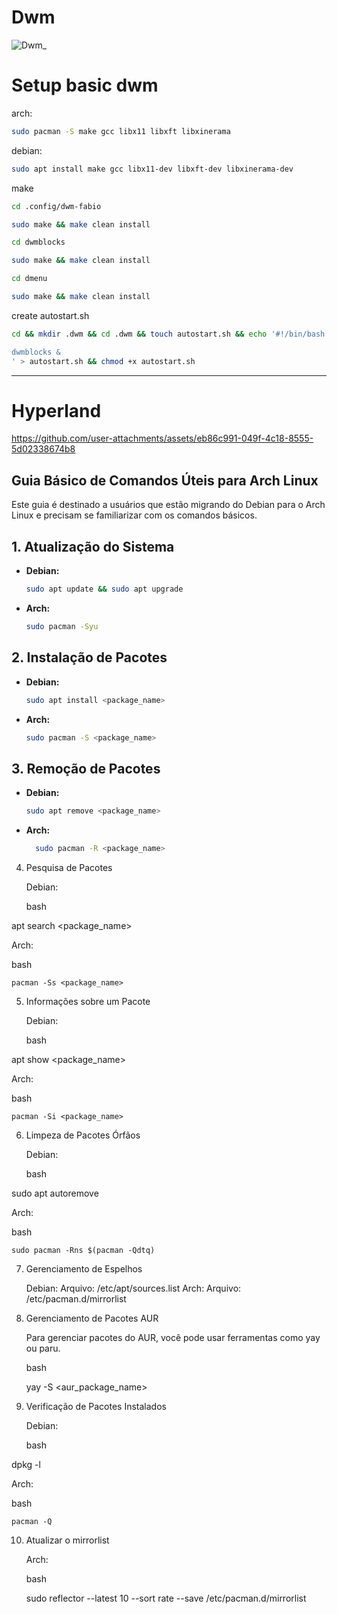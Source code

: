 # Dwm 

![Dwm_](https://github.com/user-attachments/assets/9a7bcb14-473a-475b-b4c5-e3476c606eb1)

# Setup basic dwm
arch:
``` bash
sudo pacman -S make gcc libx11 libxft libxinerama
```
debian:
``` bash
sudo apt install make gcc libx11-dev libxft-dev libxinerama-dev
```

make
``` bash
cd .config/dwm-fabio
```

``` bash
sudo make && make clean install
```

``` bash
cd dwmblocks
```

``` bash
sudo make && make clean install
```

``` bash
cd dmenu
```

``` bash
sudo make && make clean install
```
 
create autostart.sh
``` bash
cd && mkdir .dwm && cd .dwm && touch autostart.sh && echo '#!/bin/bash

dwmblocks &
' > autostart.sh && chmod +x autostart.sh
```


<hr>

# Hyperland

https://github.com/user-attachments/assets/eb86c991-049f-4c18-8555-5d02338674b8

## Guia Básico de Comandos Úteis para Arch Linux

Este guia é destinado a usuários que estão migrando do Debian para o Arch Linux e precisam se familiarizar com os comandos básicos.

## 1. Atualização do Sistema

- **Debian:** 
  ```bash
  sudo apt update && sudo apt upgrade
  ```
- **Arch:**
  ``` bash
  sudo pacman -Syu
  ```

## 2. Instalação de Pacotes

- **Debian:** 
  ```bash
  sudo apt install <package_name>
  ```
- **Arch:**
  ``` bash
  sudo pacman -S <package_name>
  ```

## 3. Remoção de Pacotes

- **Debian:** 
  ```bash
  sudo apt remove <package_name>
  ```
- **Arch:**
  ``` bash
    sudo pacman -R <package_name>
  ```
 
4. Pesquisa de Pacotes

    Debian:

    bash

apt search <package_name>

Arch:

bash

    pacman -Ss <package_name>

5. Informações sobre um Pacote

    Debian:

    bash

apt show <package_name>

Arch:

bash

    pacman -Si <package_name>

6. Limpeza de Pacotes Órfãos

    Debian:

    bash

sudo apt autoremove

Arch:

bash

    sudo pacman -Rns $(pacman -Qdtq)

7. Gerenciamento de Espelhos

    Debian:
        Arquivo: /etc/apt/sources.list
    Arch:
        Arquivo: /etc/pacman.d/mirrorlist

8. Gerenciamento de Pacotes AUR

    Para gerenciar pacotes do AUR, você pode usar ferramentas como yay ou paru.

    bash

    yay -S <aur_package_name>

9. Verificação de Pacotes Instalados

    Debian:

    bash

dpkg -l

Arch:

bash

    pacman -Q

10. Atualizar o mirrorlist

    Arch:

    bash

    sudo reflector --latest 10 --sort rate --save /etc/pacman.d/mirrorlist

